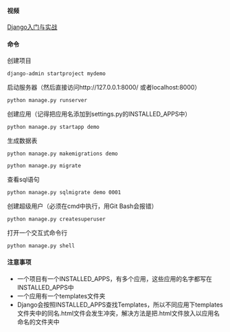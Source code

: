 #### 视频
[Django入门与实战](http://www.imooc.com/learn/790)

#### 命令
创建项目
```
django-admin startproject mydemo
```
启动服务器（然后直接访问http://127.0.0.1:8000/ 或者localhost:8000）
```
python manage.py runserver
```
创建应用（记得把应用名添加到settings.py的INSTALLED_APPS中）
```
python manage.py startapp demo
```
生成数据表
```
python manage.py makemigrations demo
```
```
python manage.py migrate
```
查看sql语句
```
python manage.py sqlmigrate demo 0001
```
创建超级用户（必须在cmd中执行，用Git Bash会报错）
```
python manage.py createsuperuser
```
打开一个交互式命令行
```
python manage.py shell
```
#### 注意事项
* 一个项目有一个INSTALLED_APPS，有多个应用，这些应用的名字都写在INSTALLED_APPS中
* 一个应用有一个templates文件夹
* Django会按照INSTALLED_APPS查找Templates，所以不同应用下templates文件夹中的同名.html文件会发生冲突，解决方法是把.html文件放入以应用名命名的文件夹中





